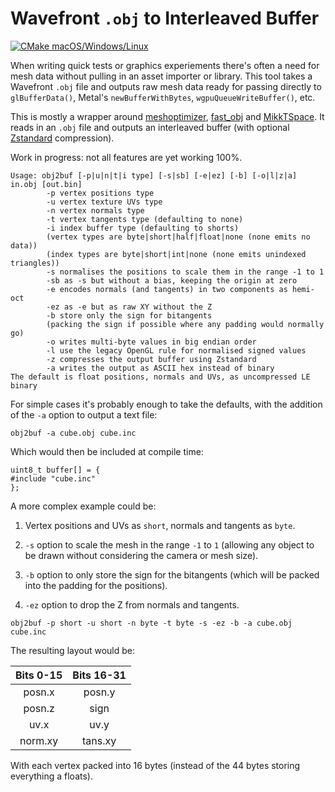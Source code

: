 # Wavefront `.obj` to Interleaved Buffer

[![CMake macOS/Windows/Linux](/../../actions/workflows/cmake-desktop.yml/badge.svg)](/../../actions/workflows/cmake-desktop.yml)

When writing quick tests or graphics experiements there's often a need for mesh data without pulling in an asset importer or library. This tool takes a Wavefront `.obj` file and outputs raw mesh data ready for passing directly to `glBufferData()`, Metal's `newBufferWithBytes`, `wgpuQueueWriteBuffer()`, etc.

This is mostly a wrapper around [meshoptimizer](//github.com/zeux/meshoptimizer), [fast_obj](//github.com/thisistherk/fast_obj) and [MikkTSpace](//github.com/mmikk/MikkTSpace). It reads in an `.obj` file and outputs an interleaved buffer (with optional [Zstandard](//github.com/facebook/zstd) compression).

Work in progress: not all features are yet working 100%.
```
Usage: obj2buf [-p|u|n|t|i type] [-s|sb] [-e|ez] [-b] [-o|l|z|a] in.obj [out.bin]
        -p vertex positions type
        -u vertex texture UVs type
        -n vertex normals type
        -t vertex tangents type (defaulting to none)
        -i index buffer type (defaulting to shorts)
        (vertex types are byte|short|half|float|none (none emits no data))
        (index types are byte|short|int|none (none emits unindexed triangles))
        -s normalises the positions to scale them in the range -1 to 1
        -sb as -s but without a bias, keeping the origin at zero
        -e encodes normals (and tangents) in two components as hemi-oct
        -ez as -e but as raw XY without the Z
        -b store only the sign for bitangents
        (packing the sign if possible where any padding would normally go)
        -o writes multi-byte values in big endian order
        -l use the legacy OpenGL rule for normalised signed values
        -z compresses the output buffer using Zstandard
        -a writes the output as ASCII hex instead of binary
The default is float positions, normals and UVs, as uncompressed LE binary
```
For simple cases it's probably enough to take the defaults, with the addition of the `-a` option to output a text file:
```
obj2buf -a cube.obj cube.inc
```
Which would then be included at compile time:
```
uint8_t buffer[] = {
#include "cube.inc"
};
```
A more complex example could be:

1. Vertex positions and UVs as `short`, normals and tangents as `byte`.

2. `-s` option to scale the mesh in the range `-1` to `1` (allowing any object to be drawn without considering the camera or mesh size).

3. `-b` option to only store the sign for the bitangents  (which will be packed into the padding for the positions).

4. `-ez` option to drop the Z from normals and tangents.
```
obj2buf -p short -u short -n byte -t byte -s -ez -b -a cube.obj cube.inc
```
The resulting layout would be:

| Bits 0-15 | Bits 16-31 |
|:---------:|:----------:|
|   posn.x  |   posn.y   |
|   posn.z  |    sign    |
|    uv.x   |    uv.y    |
|  norm.xy  |   tans.xy  |

With each vertex packed into 16 bytes (instead of the 44 bytes storing everything a floats).
